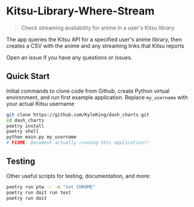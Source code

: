 # Kitsu-Library-Where-Stream

> Check streaming availability for anime in a user's Kitsu library

The app queries the Kitsu API for a specified user's anime library, then creates a CSV with the anime and any streaming links that Kitsu reports

Open an issue if you have any questions or issues.

## Quick Start

Initial commands to clone code from Github, create Python virtual environment, and run first example application. Replace `my_username` with your actual Kitsu username

```sh
git clone https://github.com/KyleKing/dash_charts.git
cd dash_charts
poetry install
poetry shell
python main.py my_username
# FIXME: Document actually running this application!!
```

## Testing

Other useful scripts for testing, documentation, and more:

```sh
poetry run ptw -- -m "not CHROME"
poetry run doit run test
poetry run doit
```
